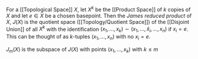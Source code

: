 For a [[Topological Space]] $X$, let $X^k$ be the [[Product Space]] of $k$ copies of $X$ and let $e\in X$ be a chosen basepoint.
Then the *James reduced product* of $X$, $J(X)$ is the quotient space ([[Topology/Quotient Space]]) of the [[Disjoint Union]] of all $X^k$ with the identification $(x_1,\dots,x_k) \sim (x_1,\dots, \hat{x}_i,\dots,x_n)$ if $x_i=e$. 
This can be thought of as $k$-tuples $(x_1,\dots,x_n)$ with no $x_i=e$.

$J_m(X)$ is the subspace of $J(X)$ with points $(x_1,\dots,x_k)$ with $k\leq m$ 